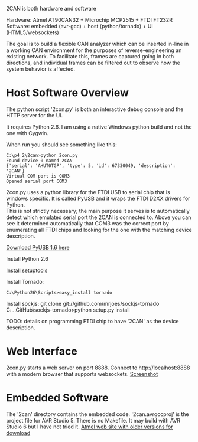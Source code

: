 2CAN is both hardware and software

Hardware: Atmel AT90CAN32 + Microchip MCP2515 + FTDI FT232R 
Software: embedded (avr-gcc) + host (python/tornado) + UI (HTML5/websockets)

The goal is to build a flexible CAN analyzer which can be inserted in-line
in a working CAN environment for the purposes of reverse-engineering an
existing network.  To facilitate this, frames are captured going in both
directions, and individual frames can be filtered out to observe how the
system behavior is affected.

# Host Software Overview

The python script '2con.py' is both an interactive debug console and 
the HTTP server for the UI.

It requires Python 2.6.  I am using a native Windows python build and not
the one with Cygwin.

When run you should see something like this:

    C:\p4_2\2can>python 2con.py
    Found device 0 named 2CAN
    {'serial': 'AHUT0TGP', 'type': 5, 'id': 67330049, 'description': '2CAN'}
    Virtual COM port is COM3
    Opened serial port COM3
    

2con.py uses a python library for the FTDI USB to serial chip that is
windows specific.  It is called PyUSB and it wraps the FTDI D2XX drivers for Python.  
This is not strictly necessary; the main purpose
it serves is to automatically detect which emulated serial port the 2CAN
is connected to.  Above you can see it determined automatically that 
COM3 was the correct port by enumerating all FTDI chips and looking for
the one with the matching device description.

[Download PyUSB 1.6 here](http://bleyer.org/pyusb/)

Install Python 2.6

[Install setuptools](http://pypi.python.org/pypi/setuptools#files)

Install Tornado:

    C:\Python26\Scripts>easy_install tornado

Install sockjs:
    git clone git://github.com/mrjoes/sockjs-tornado
    C:\...GitHub\sockjs-tornado>python setup.py install

TODO: details on programming FTDI chip to have '2CAN' as the device description.

# Web Interface

2con.py starts a web server on port 8888.  Connect to http://localhost:8888 with a modern browser that supports websockets.  [Screenshot](https://github.com/metakevin/2can/blob/master/screenshot.png)

# Embedded Software

The '2can' directory contains the embedded code.  '2can.avrgccproj' is the project file for AVR Studio 5.  There is no Makefile.  It may build with AVR Studio 6 but I have not tried it.  [Atmel web site with older versions for download](http://www.atmel.com/tools/STUDIOARCHIVE.aspx)


